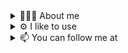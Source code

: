 
<details>
  <summary>
    🙋🏻‍♂️ About me
  </summary>
  <p>Hey! My name is Jesse. I'm a software engineer with a B.S. in Computer Science from NJIT.</p>
</details>

<details>
  <summary>
    ⚙️ I like to use
  </summary>
  <div>
    <picture>
      <source media="(prefers-color-scheme: dark)" srcset="https://skillicons.dev/icons?i=ts&theme=dark" />
      <source media="(prefers-color-scheme: light)" srcset="https://skillicons.dev/icons?i=ts&theme=light" />
      <img src="https://skillicons.dev/icons?i=ts" width="48" height="48" alt="Typescript Icon" />
    </picture>
    <picture>
      <source media="(prefers-color-scheme: dark)" srcset="https://skillicons.dev/icons?i=nextjs&theme=dark" />
      <source media="(prefers-color-scheme: light)" srcset="https://skillicons.dev/icons?i=nextjs&theme=light" />
      <img src="https://skillicons.dev/icons?i=nextjs" width="48" height="48" alt="Next JS Icon" />
    </picture>
    <picture>
      <source media="(prefers-color-scheme: dark)" srcset="https://skillicons.dev/icons?i=tailwind&theme=dark" />
      <source media="(prefers-color-scheme: light)" srcset="https://skillicons.dev/icons?i=tailwind&theme=light" />
      <img src="https://skillicons.dev/icons?i=tailwind" width="48" height="48" alt="Tailwind Icon" />
    </picture>
    <picture>
      <source media="(prefers-color-scheme: dark)" srcset="https://skillicons.dev/icons?i=prisma&theme=dark" />
      <source media="(prefers-color-scheme: light)" srcset="https://skillicons.dev/icons?i=prisma&theme=light" />
      <img src="https://skillicons.dev/icons?i=prisma" width="48" height="48" alt="Prisma Icon" />
    </picture>
    <picture>
      <source media="(prefers-color-scheme: dark)" srcset="https://skillicons.dev/icons?i=postgres&theme=dark" />
      <source media="(prefers-color-scheme: light)" srcset="https://skillicons.dev/icons?i=postgres&theme=light" />
      <img src="https://skillicons.dev/icons?i=postgres" width="48" height="48" alt="Postgres Icon" />
    </picture>
    <picture>
      <source media="(prefers-color-scheme: dark)" srcset="https://skillicons.dev/icons?i=githubactions&theme=dark" />
      <source media="(prefers-color-scheme: light)" srcset="https://skillicons.dev/icons?i=githubactions&theme=light" />
      <img src="https://skillicons.dev/icons?i=githubactions" width="48" height="48" alt="Github Actions Icon" />
    </picture>
    <picture>
      <source media="(prefers-color-scheme: dark)" srcset="https://skillicons.dev/icons?i=vercel&theme=dark" />
      <source media="(prefers-color-scheme: light)" srcset="https://skillicons.dev/icons?i=vercel&theme=light" />
      <img src="https://skillicons.dev/icons?i=vercel" width="48" height="48" alt="Vercel Icon" />
    </picture>
    <picture>
      <source media="(prefers-color-scheme: dark)" srcset="https://skillicons.dev/icons?i=vscode&theme=dark" />
      <source media="(prefers-color-scheme: light)" srcset="https://skillicons.dev/icons?i=vscode&theme=light" />
      <img src="https://skillicons.dev/icons?i=vscode" width="48" height="48" alt="Visual Studio Code Icon" />
    </picture>
  </div>
</details>

<details>
  <summary>
    📫 You can follow me at
  </summary>
  <div class="steez-details-row">
    <a href="https://twitter.com/CodingSteez">
      <picture>
        <source media="(prefers-color-scheme: dark)" srcset="https://skillicons.dev/icons?i=twitter&theme=dark" />
        <source media="(prefers-color-scheme: light)" srcset="https://skillicons.dev/icons?i=twitter&theme=light" />
        <img src="https://skillicons.dev/icons?i=twitter" width="48" height="48" alt="Twitter Icon" />
      </picture>
    </a>
    <a href="https://www.linkedin.com/in/jesse-bp/">
      <picture>
        <source media="(prefers-color-scheme: dark)" srcset="https://skillicons.dev/icons?i=linkedin&theme=dark" />
        <source media="(prefers-color-scheme: light)" srcset="https://skillicons.dev/icons?i=linkedin&theme=light" />
        <img src="https://skillicons.dev/icons?i=linkedin" width="48" height="48" alt="LinkedIn Icon" />
      </picture>
    </a>
  </div>
</details>
